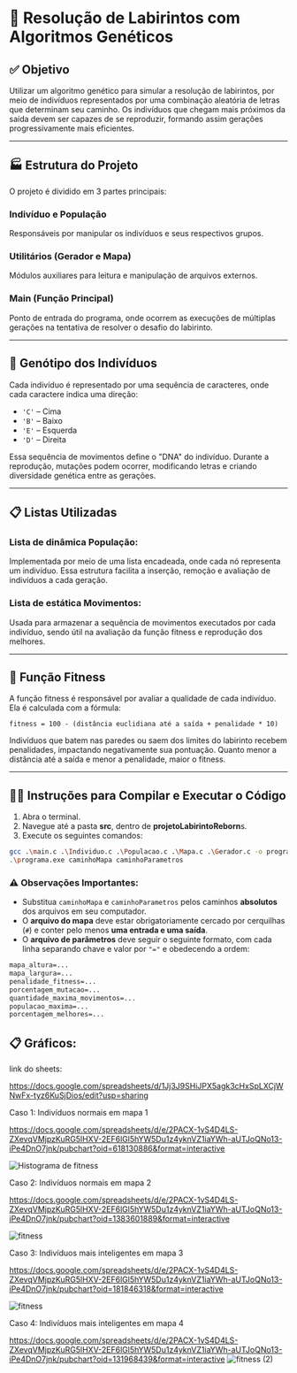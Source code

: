 # 🧬 Resolução de Labirintos com Algoritmos Genéticos

## ✅ Objetivo

Utilizar um algoritmo genético para simular a resolução de labirintos, por meio de indivíduos representados por uma combinação aleatória de letras que determinam seu caminho.
Os indivíduos que chegam mais próximos da saída devem ser capazes de se reproduzir, formando assim gerações progressivamente mais eficientes.

---

## 🏭 Estrutura do Projeto

O projeto é dividido em 3 partes principais:

### **Indivíduo e População**
  Responsáveis por manipular os indivíduos e seus respectivos grupos.

### **Utilitários (Gerador e Mapa)**
  Módulos auxiliares para leitura e manipulação de arquivos externos.

### **Main (Função Principal)**
  Ponto de entrada do programa, onde ocorrem as execuções de múltiplas gerações na tentativa de resolver o desafio do labirinto.

---

## 🧠 Genótipo dos Indivíduos

Cada indivíduo é representado por uma sequência de caracteres, onde cada caractere indica uma direção:

* `'C'` – Cima
* `'B'` – Baixo
* `'E'` – Esquerda
* `'D'` – Direita

Essa sequência de movimentos define o "DNA" do indivíduo. Durante a reprodução, mutações podem ocorrer, modificando letras e criando diversidade genética entre as gerações.

---

## 📋 Listas Utilizadas

### **Lista de dinâmica População**:
  Implementada por meio de uma lista encadeada, onde cada nó representa um indivíduo. Essa estrutura facilita a inserção, remoção e avaliação de indivíduos a cada geração.

### **Lista de estática Movimentos**:
  Usada para armazenar a sequência de movimentos executados por cada indivíduo, sendo útil na avaliação da função fitness e reprodução dos melhores.

---

## 📒 Função Fitness

A função fitness é responsável por avaliar a qualidade de cada indivíduo.
Ela é calculada com a fórmula:

```
fitness = 100 - (distância euclidiana até a saída + penalidade * 10)
```

Indivíduos que batem nas paredes ou saem dos limites do labirinto recebem penalidades, impactando negativamente sua pontuação.
Quanto menor a distância até a saída e menor a penalidade, maior o fitness.

---

## 🏃‍♂️ Instruções para Compilar e Executar o Código

1. Abra o terminal.
2. Navegue até a pasta **src**, dentro de **projetoLabirintoReborn**s.
3. Execute os seguintes comandos:

```bash
gcc .\main.c .\Individuo.c .\Populacao.c .\Mapa.c .\Gerador.c -o programa.exe
.\programa.exe caminhoMapa caminhoParametros
```

### ⚠️ Observações Importantes:

* Substitua `caminhoMapa` e `caminhoParametros` pelos caminhos **absolutos** dos arquivos em seu computador.
* O **arquivo do mapa** deve estar obrigatoriamente cercado por cerquilhas (`#`) e conter pelo menos **uma entrada e uma saída**.
* O **arquivo de parâmetros** deve seguir o seguinte formato, com cada linha separando chave e valor por `"="` e obedecendo a ordem:

```txt
mapa_altura=...
mapa_largura=...
penalidade_fitness=...
porcentagem_mutacao=...
quantidade_maxima_movimentos=...
populacao_maxima=...
porcentagem_melhores=...
```

## 📋 Gráficos:

link do sheets:

https://docs.google.com/spreadsheets/d/1Jj3J9SHiJPX5agk3cHxSpLXCjWNwFx-tyz6KuSjDios/edit?usp=sharing

Caso 1:
Indivíduos normais em mapa 1

https://docs.google.com/spreadsheets/d/e/2PACX-1vS4D4LS-ZXevqVMjpzKuRG5lHXV-2EF6lGl5hYW5Du1z4yknVZ1iaYWh-aUTJoQNo13-iPe4DnO7jnk/pubchart?oid=618130886&format=interactive

![Histograma de fitness](https://github.com/user-attachments/assets/53da7ec2-a9e0-4ca3-81fd-785e28cc2f20)

Caso 2: 
Indivíduos normais em mapa 2

https://docs.google.com/spreadsheets/d/e/2PACX-1vS4D4LS-ZXevqVMjpzKuRG5lHXV-2EF6lGl5hYW5Du1z4yknVZ1iaYWh-aUTJoQNo13-iPe4DnO7jnk/pubchart?oid=1383601889&format=interactive

![fitness](https://github.com/user-attachments/assets/9448fdfe-e155-491c-9831-b49a32402e99)


Caso 3:
Indivíduos mais inteligentes em mapa 3

https://docs.google.com/spreadsheets/d/e/2PACX-1vS4D4LS-ZXevqVMjpzKuRG5lHXV-2EF6lGl5hYW5Du1z4yknVZ1iaYWh-aUTJoQNo13-iPe4DnO7jnk/pubchart?oid=181846318&format=interactive

![fitness](https://github.com/user-attachments/assets/069cf121-2a1f-461f-8f81-6db3c8eff558)


Caso 4: 
Indivíduos mais inteligentes em mapa 4

https://docs.google.com/spreadsheets/d/e/2PACX-1vS4D4LS-ZXevqVMjpzKuRG5lHXV-2EF6lGl5hYW5Du1z4yknVZ1iaYWh-aUTJoQNo13-iPe4DnO7jnk/pubchart?oid=131968439&format=interactive
![fitness (2)](https://github.com/user-attachments/assets/21b0e18d-09fb-4e99-b6d3-61ab53c34392)
